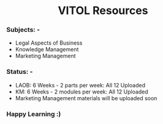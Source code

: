 <h1 align="center">
VITOL Resources
</h1>

### Subjects: -
* Legal Aspects of Business
* Knowledge Management
* Marketing Management

### Status: -
* LAOB: 6 Weeks - 2 parts per week: All 12 Uploaded
* KM: 6 Weeks - 2 modules per week: All 12 Uploaded
* Marketing Management materials will be uploaded soon

### Happy Learning :)
